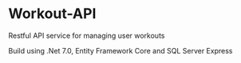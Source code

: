 # Workout-API

Restful API service for managing user workouts

Build using .Net 7.0, Entity Framework Core and SQL Server Express
